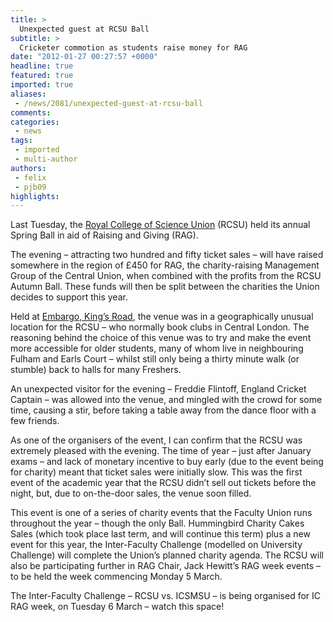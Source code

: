 ```yaml
---
title: >
  Unexpected guest at RCSU Ball
subtitle: >
  Cricketer commotion as students raise money for RAG
date: "2012-01-27 00:27:57 +0000"
headline: true
featured: true
imported: true
aliases:
 - /news/2081/unexpected-guest-at-rcsu-ball
comments:
categories:
 - news
tags:
 - imported
 - multi-author
authors:
 - felix
 - pjb09
highlights:
---
```


Last Tuesday, the [Royal College of Science Union](http://rcsu.org.uk/exec/) (RCSU) held its annual Spring Ball in aid of Raising and Giving (RAG).

The evening – attracting two hundred and fifty ticket sales – will have raised somewhere in the region of £450 for RAG, the charity-raising Management Group of the Central Union, when combined with the profits from the RCSU Autumn Ball. These funds will then be split between the charities the Union decides to support this year.

Held at [Embargo, King’s Road](http://www.embargo59.com/), the venue was in a geographically unusual location for the RCSU – who normally book clubs in Central London. The reasoning behind the choice of this venue was to try and make the event more accessible for older students, many of whom live in neighbouring Fulham and Earls Court – whilst still only being a thirty minute walk (or stumble) back to halls for many Freshers.

An unexpected visitor for the evening – Freddie Flintoff, England Cricket Captain – was allowed into the venue, and mingled with the crowd for some time, causing a stir, before taking a table away from the dance floor with a few friends.

As one of the organisers of the event, I can confirm that the RCSU was extremely pleased with the evening. The time of year – just after January exams – and lack of monetary incentive to buy early (due to the event being for charity) meant that ticket sales were initially slow. This was the first event of the academic year that the RCSU didn’t sell out tickets before the night, but, due to on-the-door sales, the venue soon filled.

This event is one of a series of charity events that the Faculty Union runs throughout the year – though the only Ball. Hummingbird Charity Cakes Sales (which took place last term, and will continue this term) plus a new event for this year, the Inter-Faculty Challenge (modelled on University Challenge) will complete the Union’s planned charity agenda. The RCSU will also be participating further in RAG Chair, Jack Hewitt’s RAG week events – to be held the week commencing Monday 5 March.

The Inter-Faculty Challenge – RCSU vs. ICSMSU – is being organised for IC RAG week, on Tuesday 6 March – watch this space!
